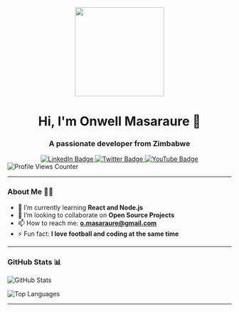 <div id="header" align="center">
  <img src="https://media.giphy.com/media/M9gbBd9nbDrOTu1Mqx/giphy.gif" width="200"/>
  <h1>Hi, I'm Onwell Masaraure 👋</h1>
  <h3>A passionate developer from Zimbabwe</h3>
</div>

<div id="badges" align="center">
  <a href="[https://linkedin.com/in/johndoe](https://www.linkedin.com/today/author/onwell-masaraure-b14200130)">
    <img src="https://img.shields.io/badge/LinkedIn-blue?style=for-the-badge&logo=linkedin&logoColor=white" alt="LinkedIn Badge"/>
  </a>
  <a href="[https://twitter.com/johndoe](https://www.facebook.com/smugsolutions/)">
    <img src="https://img.shields.io/badge/Facebook-blue?style=for-the-badge&logo=twitter&logoColor=white" alt="Twitter Badge"/>
  </a>
  <a href="#">
    <img src="https://img.shields.io/badge/YouTube-red?style=for-the-badge&logo=youtube&logoColor=white" alt="YouTube Badge"/>
  </a>
</div>

<img src="https://komarev.com/ghpvc/?username=Onwell&style=flat-square&color=blue" alt="Profile Views Counter"/>

---

### About Me 👨‍💻
- 🌱 I’m currently learning **React and Node.js**
- 👯 I’m looking to collaborate on **Open Source Projects**
- 📫 How to reach me: **o.masaraure@gmail.com**
- ⚡ Fun fact: **I love football and coding at the same time**

---

### GitHub Stats 📊
![GitHub Stats](https://github-readme-stats.vercel.app/api?username=onwell&show_icons=true&theme=radical)

![Top Languages](https://github-readme-stats.vercel.app/api/top-langs/?username=onwell&layout=compact&theme=radical)

---

